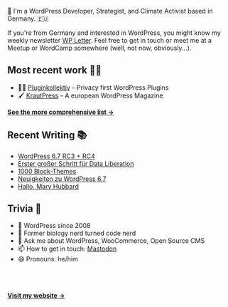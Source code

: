 👋 I'm a WordPress Developer, Strategist, and Climate Activist based in Germany. 🇪🇺

If you're from Germany and interested in WordPress, you might know my weekly newsletter [WP Letter](https://wpletter.de/). Feel free to get in touch or meet me at a Meetup or WordCamp somewhere (well, not now, obviously...).


## Most recent work 👷‍♂️

- 👨‍💻 [Pluginkollektiv](https://github.com/pluginkollektiv) – Privacy first WordPress Plugins
- 🖌️ [KrautPress](https://kraut.press) – A european WordPress Magazine

**[See the more comprehensive list &rarr;](https://simonkraft.com/what-i-do)**


## Recent Writing 📚

<!-- BLOG-POST-LIST:START -->
- [WordPress 6.7 RC3 + RC4](https://www.wppodcast.de/podcast/wordpress-6-7-rc3-rc4/)
- [Erster großer Schritt für Data Liberation](https://www.wppodcast.de/podcast/erster-grosser-schritt-fuer-data-liberation/)
- [1000 Block-Themes](https://www.wppodcast.de/podcast/1000-block-themes/)
- [Neuigkeiten zu WordPress 6.7](https://www.wppodcast.de/podcast/neuigkeiten-zu-wordpress-6-7/)
- [Hallo, Mary Hubbard](https://www.wppodcast.de/podcast/hallo-mary-hubbard/)
<!-- BLOG-POST-LIST:END -->


## Trivia 🤪

- 👴 WordPress since 2008
- 🌱 Former biology nerd turned code nerd
- 💬 Ask me about WordPress, WooCommerce, Open Source CMS
- 📫 How to get in touch: [Mastodon](https://dewp.space/@simon)
- 😄 Pronouns: he/him

<br/><br/><br/>
**[Visit my website &rarr;](https://simonkraft.com/hi)**
